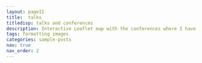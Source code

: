 ```yaml
---
layout: pageII
title:  talks
titledisp: talks and conferences
description: Interactive Leaflet map with the conferences where I have presented my work
tags: formatting images
categories: sample-posts
nav: true
nav_order: 2
---
```


<div id="map" style="width: 1200px; height: 500px;"></div>

<script>

	var map = L.map('map').setView([15, 15], 1);

	var tiles = L.tileLayer('https://tile.openstreetmap.org/{z}/{x}/{y}.png', {
		maxZoom: 19,
		attribution: '&copy; <a href="http://www.openstreetmap.org/copyright">OpenStreetMap</a>'
	}).addTo(map);

var markers = L.markerClusterGroup();

L.geoJSON(locations, {
  onEachFeature: function (feature, layer) {
    layer.bindPopup('<h2 style="color:black;"><a href='+feature.properties.Link+' target="_blank" rel="noopener noreferrer">'+feature.properties.Conference+'</a></h2><p style="color:black;">'+feature.properties.Location+' | '+feature.properties.Date+'</p><p style="color:black;">'+feature.properties.Title+'</p>');
  }
}).addTo(markers);

map.addLayer(markers);

map.zoomIn();

</script>

<!-- 


<iframe src="https://www.google.com/maps/d/u/0/embed?mid=1ZUGyEz0YdJGIT4ADAWnAZv6qLwp1rzY&ehbc=2E312F" width="640" height="480"></iframe>

<script type="text/javascript">
    
var addressPoints = [
  [
    "Berkeley CA, USA",
    37.8708393,
    -122.2728638
  ],
  [
    "London, UK",
    51.5073219,
    -0.1276473
  ],
  [
    "San Francisco, California",
    37.7792808,
    -122.4192362
  ],
  [
    "Los Angeles, CA",
    34.0543942,
    -118.2439408
  ]
];
            
var tiles = L.tileLayer('http://server.arcgisonline.com/ArcGIS/rest/services/World_Street_Map/MapServer/tile/{z}/{y}/{x}', 
{maxZoom: 18,
attribution: 'Tiles &copy; Esri &mdash; Source: Esri, DeLorme, NAVTEQ, USGS, Intermap, iPC, NRCAN, Esri Japan, METI, Esri China (Hong Kong), Esri (Thailand), TomTom, 2012'}),
latlng = L.latLng(30, 10);
    		
var map = L.map('map', {center: latlng, zoom: 0.7, layers: [tiles]});

var markers = L.markerClusterGroup({
    			showCoverageOnHover: false,
    			maxClusterRadius: 80
    			});

for (var i = 0; i < addressPoints.length; i++) {
    			var a = addressPoints[i];
    			var title = a[0];
    			var marker = L.marker(new L.LatLng(a[1], a[2]), { title: title });
    			marker.bindPopup(title);
    			markers.addLayer(marker);
    		}

map.addLayer(markers);
map.zoomIn();
    	
</script>

var addressPoints = [
  [
    "Berkeley CA, USA",
    37.8708393,
    -122.2728638
  ],
  [
    "London, UK",
    51.5073219,
    -0.1276473
  ],
  [
    "San Francisco, California",
    37.7792808,
    -122.4192362
  ],
  [
    "Los Angeles, CA",
    34.0543942,
    -118.2439408
  ]
];

var markers = L.markerClusterGroup();

    for (var i = 0; i < addressPoints.length; i++) {
    			var a = addressPoints[i];
    			var title = a[0];
    			var marker = L.marker(new L.LatLng(a[1], a[2]), { title: title });
    			marker.bindPopup(title);
    			markers.addLayer(marker);
    		}

map.addLayer(markers);



-->
